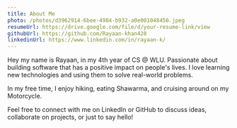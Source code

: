 ```yaml
---
title: About Me
photo: /photos/d3962914-6bee-4984-b932-a0e001048456.jpeg
resumeUrl: https://drive.google.com/file/d/your-resume-link/view
githubUrl: https://github.com/Rayaan-khan428
linkedinUrl: https://www.linkedin.com/in/rayaan-k/
---
```

Hey my name is Rayaan, in my 4th year of CS @ WLU. Passionate about building
software that has a positive impact on people's lives. I love learning new technologies and using them to solve real-world problems.

In my free time, I enjoy hiking, eating Shawarma, and cruising around on my Motorcycle.

Feel free to connect with me on LinkedIn or GitHub to discuss ideas, collaborate on projects, or just to say hello!
